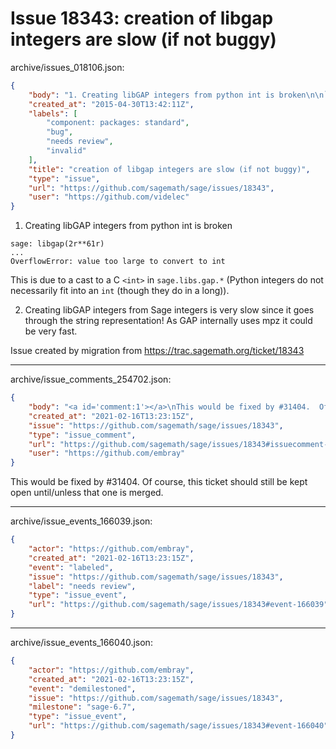# Issue 18343: creation of libgap integers are slow (if not buggy)

archive/issues_018106.json:
```json
{
    "body": "1. Creating libGAP integers from python int is broken\n\n```\nsage: libgap(2r**61r)\n...\nOverflowError: value too large to convert to int\n```\n  This is due to a cast to a C `<int>` in `sage.libs.gap.*` (Python integers do not necessarily fit into an `int` (though they do in a long)).\n\n2. Creating libGAP integers from Sage integers is very slow since it goes through the string representation! As GAP internally uses mpz it could be very fast.\n\nIssue created by migration from https://trac.sagemath.org/ticket/18343\n\n",
    "created_at": "2015-04-30T13:42:11Z",
    "labels": [
        "component: packages: standard",
        "bug",
        "needs review",
        "invalid"
    ],
    "title": "creation of libgap integers are slow (if not buggy)",
    "type": "issue",
    "url": "https://github.com/sagemath/sage/issues/18343",
    "user": "https://github.com/videlec"
}
```
1. Creating libGAP integers from python int is broken

```
sage: libgap(2r**61r)
...
OverflowError: value too large to convert to int
```
  This is due to a cast to a C `<int>` in `sage.libs.gap.*` (Python integers do not necessarily fit into an `int` (though they do in a long)).

2. Creating libGAP integers from Sage integers is very slow since it goes through the string representation! As GAP internally uses mpz it could be very fast.

Issue created by migration from https://trac.sagemath.org/ticket/18343





---

archive/issue_comments_254702.json:
```json
{
    "body": "<a id='comment:1'></a>\nThis would be fixed by #31404.  Of course, this ticket should still be kept open until/unless that one is merged.",
    "created_at": "2021-02-16T13:23:15Z",
    "issue": "https://github.com/sagemath/sage/issues/18343",
    "type": "issue_comment",
    "url": "https://github.com/sagemath/sage/issues/18343#issuecomment-254702",
    "user": "https://github.com/embray"
}
```

<a id='comment:1'></a>
This would be fixed by #31404.  Of course, this ticket should still be kept open until/unless that one is merged.



---

archive/issue_events_166039.json:
```json
{
    "actor": "https://github.com/embray",
    "created_at": "2021-02-16T13:23:15Z",
    "event": "labeled",
    "issue": "https://github.com/sagemath/sage/issues/18343",
    "label": "needs review",
    "type": "issue_event",
    "url": "https://github.com/sagemath/sage/issues/18343#event-166039"
}
```



---

archive/issue_events_166040.json:
```json
{
    "actor": "https://github.com/embray",
    "created_at": "2021-02-16T13:23:15Z",
    "event": "demilestoned",
    "issue": "https://github.com/sagemath/sage/issues/18343",
    "milestone": "sage-6.7",
    "type": "issue_event",
    "url": "https://github.com/sagemath/sage/issues/18343#event-166040"
}
```
